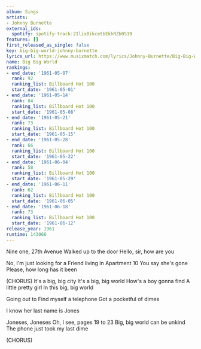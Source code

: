 ```yaml
---
album: Sings
artists:
- Johnny Burnette
external_ids:
  spotify: spotify:track:2IlixBikcetbEkhRZb0S19
features: []
first_released_as_single: false
key: big-big-world-johnny-burnette
lyrics_url: https://www.musixmatch.com/lyrics/Johnny-Burnette/Big-Big-World
name: Big Big World
rankings:
- end_date: '1961-05-07'
  rank: 92
  ranking_list: Billboard Hot 100
  start_date: '1961-05-01'
- end_date: '1961-05-14'
  rank: 84
  ranking_list: Billboard Hot 100
  start_date: '1961-05-08'
- end_date: '1961-05-21'
  rank: 73
  ranking_list: Billboard Hot 100
  start_date: '1961-05-15'
- end_date: '1961-05-28'
  rank: 66
  ranking_list: Billboard Hot 100
  start_date: '1961-05-22'
- end_date: '1961-06-04'
  rank: 58
  ranking_list: Billboard Hot 100
  start_date: '1961-05-29'
- end_date: '1961-06-11'
  rank: 62
  ranking_list: Billboard Hot 100
  start_date: '1961-06-05'
- end_date: '1961-06-18'
  rank: 73
  ranking_list: Billboard Hot 100
  start_date: '1961-06-12'
release_year: 1961
runtime: 143066
---
```

Nine one, 27th Avenue
Walked up to the door
Hello, sir, how are you

No, I'm just looking for a
Friend living in Apartment 10
You say she's gone
Please, how long has it been

(CHORUS)
It's a big, big city
It's a big, big world
How's a boy gonna find
A little pretty girl
In this big, big world

Going out to
Find myself a telephone
Got a pocketful of dimes

I know her last name is Jones

Joneses, Joneses
Oh, I see, pages 19 to 23
Big, big world can be unkind
The phone just took my last dime

(CHORUS)
